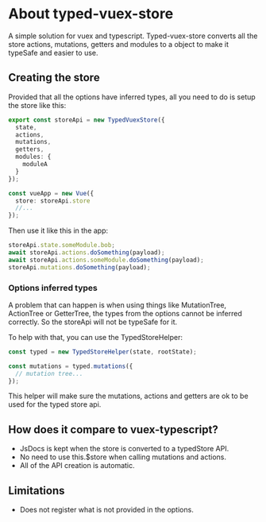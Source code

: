 # About typed-vuex-store

A simple solution for vuex and typescript. Typed-vuex-store converts all the store actions, mutations, getters and modules to a object to make it typeSafe and easier to use.

## Creating the store

Provided that all the options have inferred types, all you need to do is setup the store like this:

```typescript
export const storeApi = new TypedVuexStore({
  state,
  actions,
  mutations,
  getters,
  modules: {
    moduleA
  }
});

const vueApp = new Vue({
  store: storeApi.store
  //...
});
```

Then use it like this in the app:

```typescript
storeApi.state.someModule.bob;
await storeApi.actions.doSomething(payload);
await storeApi.actions.someModule.doSomething(payload);
storeApi.mutations.doSomething(payload);
```

### Options inferred types

A problem that can happen is when using things like MutationTree, ActionTree or GetterTree, the types from the options cannot be inferred correctly. So the storeApi will not be typeSafe for it.

To help with that, you can use the TypedStoreHelper:

```typescript
const typed = new TypedStoreHelper(state, rootState);

const mutations = typed.mutations({
  // mutation tree...
});
```

This helper will make sure the mutations, actions and getters are ok to be used for the typed store api.

## How does it compare to vuex-typescript?

- JsDocs is kept when the store is converted to a typedStore API.
- No need to use this.\$store when calling mutations and actions.
- All of the API creation is automatic.

## Limitations

- Does not register what is not provided in the options.
